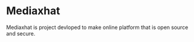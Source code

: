 # Mediaxhat 

Mediaxhat is project devloped to make online platform that is open source and secure. 

